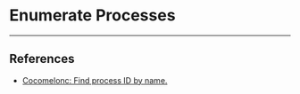 # Enumerate Processes

---
## References

- [Cocomelonc: Find process ID by name.](https://cocomelonc.github.io/linux/2024/09/16/linux-hacking-2.html)